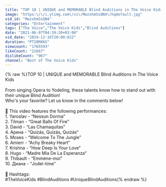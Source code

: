 ```yaml
---
title: "TOP 10 | UNIQUE and MEMORABLE Blind Auditions in The Voice Kids"
image: "https:\/\/i.ytimg.com\/vi\/MwzxhmSsQN4\/hqdefault.jpg"
vid_id: "MwzxhmSsQN4"
categories: "Entertainment"
tags: ["The Voice","The Voice Kids","Blind Auditions"]
date: "2021-06-07T04:39:20+03:00"
vid_date: "2019-12-16T20:00:02Z"
duration: "PT20M46S"
viewcount: "1765593"
likeCount: "21667"
dislikeCount: "967"
channel: "Best of The Voice Kids"
---
```

{% raw %}TOP 10 | UNIQUE and MEMORABLE Blind Auditions in The Voice Kids<br /><br />From singing Opera to Yodeling, these talents know how to stand out with their unique Blind Audition!<br />Who's your favorite? Let us know in the comments below! <br /><br />🚨 This video features the following performances:<br />1. Yaroslav - “Nessun Dorma”<br />2. Tilman - “Great Balls Of Fire” <br />3. David - “Las Chamaquitas” <br />4. Арина - “Quizás, Quizás, Quizás“<br />5. Moses - “Welcome To The Jungle” <br />6. Amierr - “Achy Breaky Heart“ <br />7. Krishna - “How Deep Is Your Love“ <br />8. Hugo - “Madre Mía De La Esperanza“ <br />9. Thibault - “Emmène-moi” <br />10. Диана - “Jodel-time”<br /><br />🚨 Hashtags:<br />#TheVoiceKids #BlindAuditions #UniqueBlindAuditions{% endraw %}
